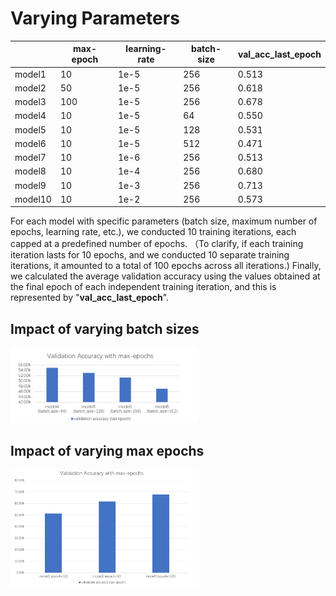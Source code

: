# Varying Parameters

|           | max-epoch | learning-rate | batch-size |val_acc_last_epoch|
|-----------|-----------|---------------|------------|------------------|
| model1    | 10        | 1e-5          | 256        |      0.513       |
| model2    | 50        | 1e-5          | 256        |      0.618       |
| model3    | 100       | 1e-5          | 256        |      0.678       |
| model4    | 10        | 1e-5          | 64         |      0.550       |
| model5    | 10        | 1e-5          | 128        |      0.531       |
| model6    | 10        | 1e-5          | 512        |      0.471       |
| model7    | 10        | 1e-6          | 256        |      0.513       |
| model8    | 10        | 1e-4          | 256        |      0.680       |
| model9    | 10        | 1e-3          | 256        |      0.713       |
| model10   | 10        | 1e-2          | 256        |      0.573       |

For each model with specific parameters (batch size, maximum number of epochs, learning rate, etc.), we conducted 10 training iterations, each capped at a predefined number of epochs. （To clarify, if each training iteration lasts for 10 epochs, and we conducted 10 separate training iterations, it amounted to a total of 100 epochs across all iterations.) 
Finally, we calculated the average validation accuracy using the values obtained at the final epoch of each independent training iteration, and this is represented by "**val_acc_last_epoch**".

## Impact of varying batch sizes
<img src="../../imgs/val_acc_batch_size.png" width=300>


## Impact of varying max epochs
<img src="../../imgs/val_acc_max_epoch.png" width=300>


